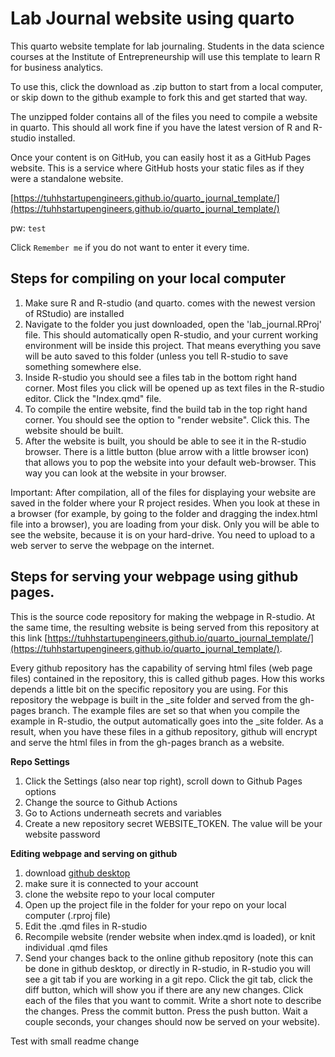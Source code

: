 # Lab Journal website using quarto

This quarto website template  for lab journaling. Students in the data science courses at the Institute of Entrepreneurship will use this template to learn R for business analytics. 

To use this, click the download as .zip button to start from a local computer, or skip down to the github example to fork this and get started that way.

The unzipped folder contains all of the files you need to compile a website in quarto. This should all work fine if you have the latest version of R and R-studio installed.

Once your content is on GitHub, you can easily host it as a GitHub Pages website. This is a service where GitHub hosts your static files as if they were a standalone website.

[https://tuhhstartupengineers.github.io/quarto_journal_template/](https://tuhhstartupengineers.github.io/quarto_journal_template/)

pw: `test` 

Click `Remember me` if you do not want to enter it every time.

## Steps for compiling on your local computer

1. Make sure R and R-studio (and quarto. comes with the newest version of RStudio) are installed
2. Navigate to the folder you just downloaded, open the 'lab_journal.RProj' file. This should automatically open R-studio, and your current working environment will be inside this project. That means everything you save will be auto saved to this folder (unless you tell R-studio to save something somewhere else.
3. Inside R-studio you should see a files tab in the bottom right hand corner. Most files you click will be opened up as text files in the R-studio editor. Click the "Index.qmd" file.
4. To compile the entire website, find the build tab in the top right hand corner. You should see the option to "render website". Click this. The website should be built.
5. After the website is built, you should be able to see it in the R-studio browser. There is a little button (blue arrow with a little browser icon) that allows you to pop the website into your default web-browser. This way you can look at the website in your browser. 

Important: After compilation, all of the files for displaying your website are saved in the folder where your R project resides. When you look at these in a browser (for example, by going to the folder and dragging the index.html file into a browser), you are loading from your disk. Only you will be able to see the website, because it is on your hard-drive. You need to upload to a web server to serve the webpage on the internet.

## Steps for serving your webpage using github pages.

This is the source code repository for making the webpage in R-studio. At the same time, the resulting website is being served from this repository at this link [https://tuhhstartupengineers.github.io/quarto_journal_template/](https://tuhhstartupengineers.github.io/quarto_journal_template/).

Every github repository has the capability of serving html files (web page files) contained in the repository, this is called github pages. How this works depends a little bit on the specific repository you are using. For this repository the webpage is built in the _site folder and served from the gh-pages branch. The example files are set so that when you compile the example in R-studio, the output automatically goes into the _site folder. As a result, when you have these files in a github repository, github will encrypt and serve the html files in from the gh-pages branch as a website.

**Repo Settings**

1. Click the Settings (also near top right), scroll down to Github Pages options
2. Change the source to Github Actions
3. Go to Actions underneath secrets and variables
4. Create a new repository secret WEBSITE_TOKEN. The value will be your website password


**Editing webpage and serving on github**

1. download [github desktop](https://desktop.github.com)
2. make sure it is connected to your account
3. clone the website repo to your local computer
4. Open up the project file in the folder for your repo on your local computer (.rproj file)
5. Edit the .qmd files in R-studio
6. Recompile website (render website when index.qmd is loaded), or knit individual .qmd files
7. Send your changes back to the online github repository (note this can be done in github desktop, or directly in R-studio, in R-studio you will see a git tab if you are working in a git repo. Click the git tab, click the diff button, which will show you if there are any new changes. Click each of the files that you want to commit. Write a short note to describe the changes. Press the commit button. Press the push button. Wait a couple seconds, your changes should now be served on your website).

Test with small readme change